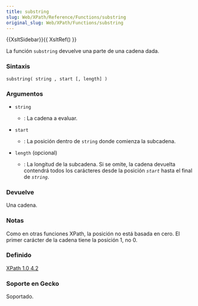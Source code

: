 ```yaml
---
title: substring
slug: Web/XPath/Reference/Functions/substring
original_slug: Web/XPath/Functions/substring
---
```


{{XsltSidebar}}{{ XsltRef() }}

La función `substring` devuelve una parte de una cadena dada.

### Sintaxis

```
substring( string , start [, length] )
```

### Argumentos

- `string`

  - : La cadena a evaluar.

- `start`

  - : La posición dentro de `string` donde comienza la subcadena.

- `length` (opcional)
  - : La longitud de la subcadena. Si se omite, la cadena devuelta contendrá todos los carácteres desde la posición _`start`_ hasta el final de _`string`_.

### Devuelve

Una cadena.

### Notas

Como en otras funciones XPath, la posición no está basada en cero. El primer carácter de la cadena tiene la posición 1, no 0.

### Definido

[XPath 1.0 4.2](https://www.w3.org/TR/xpath#function-substring)

### Soporte en Gecko

Soportado.
